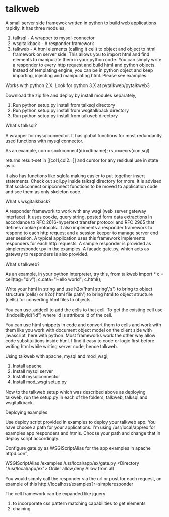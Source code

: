 talkweb 
=======

A small server side framewok written in python to build web applications rapidly. It has three modules,
1) talksql - A wrapper to mysql-connector  
2) wsgitalkback - A responder framework
3) talkweb - A html elements (calling it cell) to object and object to html framework on server side. This allows you to import html and find elements to manipulate them in your python code. You can simply write a responder to every http request and build html and python objects. Instead of templating engine, you can be in python object and keep importing, injecting and manipulating html. Please see examples. 

Works with python 2.X. Look for python 3.X at pytalkweb/pytalkweb3.

Download the zip file and deploy by install modules separately, 
1) Run python setup.py install from talksql directory 
2) Run python setup.py install from wsgitalkback directory
3) Run python setup.py install from talkweb directory

What's talksql?

A wrapper for mysqlconnector. It has global functions for most redundantly used functions with mysql connector.

As an example, 
con = sockconnect(db=dbname);
rs,c=xecrs(con,sql)

returns result-set in [[col1,col2.. ]] and cursor for any residual use in state as c.

It also has functions like sqlofa making easier to put together insert statements. Check out sqli.py inside talksql directory for more. It is advised that sockconnect or ipconnect functions to be moved to application code and see them as only skeleton code.

What's wsgitalkback?

A responder framework to work with any wsgi (web server gateway interface). It uses cookie, query string, posted form data extractions in accordance to RFC 2616-hypertext transfer protocol and RFC 2965 that defines cookie protocols. It also implements a responder framework to respond to each http request and a session keeper to manage server end user session. A typical application uses this framework implements responders for each http requests. A sample responder is provided as simpleresponder.py in the examples. A facade gate.py, which acts as gateway to responders is also provided.


What's talkweb?

As an example, in your python interpreter, try this,
from talkweb import *
c = cell(tag="div");
c.data="Hello world";
c.html();

Write your html in string and use
h2o('html string','s') to bring to object structure (cells) or 
h2o('html file path') to bring html to object structure (cells) for converting html files to objects.

You can use <anycell>.addcell to add the cells to that cell. To get the existing cell use
<anycell>.findcellbyid("id") where id is attribute id of the cell.

You can use html snippets in code and convert them to cells and work with them like you work with document object model on the client side with javascript, here with python. Most frameworks work the other way allow code substituitions inside html. I find it easy to code or logic first before writing html while writing server code, hence talkweb. 

Using talkweb with apache, mysql and mod_wsgi,
1.  Install apache
2.  Install mysql server
3.  Install mysqlconnector 
4.  Install mod_wsgi setup.py

Now to the talkweb setup which was described above as deploying talkweb, run the setup.py in each of the folders, talkweb, talksql and wsgitalkback.
 
Deploying examples

Use deploy script provided in examples to deploy your talkweb app. You have choose a path for your applications. I'm using /usr/local/app/ex for examples app responders and htmls. Choose your path and change that in deploy script accordingly.

Configure gate.py as WSGIScriptAlias for the app examples in apache httpd.conf,

WSGIScriptAlias /examples /usr/local/app/ex/gate.py
<Directory "/usr/local/app/ex">
Order allow,deny
Allow from all
</Directory>

 You would simply call the responder via the url or post for each request, an example of this
http://localhost/examples?r=simpleresponder

The cell framework can be expanded like jquery 
1) to incorporate css pattern matching capabilities to get elements 
2) chaining
